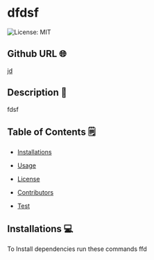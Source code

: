 # dfdsf
  ![License: MIT](https://img.shields.io/badge/license-GPL3.0-yellowgreen.svg)

  ## Github URL 🌐
[jd](https://github.com/jd/)
## Description 📝
fdsf
  
## Table of Contents 🗒
* [Installations](#dependencies)
* [Usage](#usage)

* [License](#license)

* [Contributors](#contributors)
* [Test](#test)

## Installations  💻
To Install dependencies run these commands 
ffd

